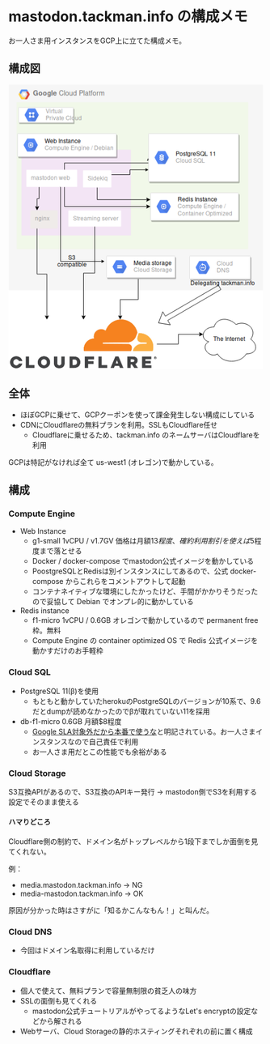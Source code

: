 # mastodon.tackman.info の構成メモ

お一人さま用インスタンスをGCP上に立てた構成メモ。

## 構成図

![structure](./img/mastodon.png)

## 全体

- ほぼGCPに乗せて、GCPクーポンを使って課金発生しない構成にしている
- CDNにCloudflareの無料プランを利用。SSLもCloudflare任せ
  - Cloudflareに乗せるため、tackman.info のネームサーバはCloudflareを利用


GCPは特記がなければ全て us-west1 (オレゴン)で動かしている。

## 構成

### Compute Engine

- Web Instance
  - g1-small 1vCPU / v1.7GV 価格は月額$13程度、確約利用割引を使えば$5程度まで落とせる
  - Docker / docker-compose でmastodon公式イメージを動かしている
  - PoostgreSQLとRedisは別インスタンスにしてあるので、公式 docker-compose からこれらをコメントアウトして起動
  - コンテナネイティブな環境にしたかったけど、手間がかかりそうだったので妥協して Debian でオンプレ的に動かしている
- Redis instance
  - f1-micro 1vCPU / 0.6GB オレゴンで動かしているので permanent free 枠。無料
  - Compute Engine の container optimized OS で Redis 公式イメージを動かすだけのお手軽枠

### Cloud SQL

- PostgreSQL 11(β)を使用
  - もともと動かしていたherokuのPostgreSQLのバージョンが10系で、9.6だとdumpが読めなかったのでβが取れていない11を採用
- db-f1-micro 0.6GB 月額$8程度
  - [Google SLA対象外だから本番で使うな](https://cloud.google.com/sql/sla)と明記されている。お一人さまインスタンスなので自己責任で利用
  - お一人さま用だとこの性能でも余裕がある

### Cloud Storage

S3互換APIがあるので、S3互換のAPIキー発行 → mastodon側でS3を利用する設定でそのまま使える

#### ハマりどころ

Cloudflare側の制約で、ドメイン名がトップレベルから1段下までしか面倒を見てくれない。

例：
- media.mastodon.tackman.info -> NG
- media-mastodon.tackman.info -> OK

原因が分かった時はさすがに「知るかこんなもん！」と叫んだ。

### Cloud DNS

- 今回はドメイン名取得に利用しているだけ

### Cloudflare

- 個人で使えて、無料プランで容量無制限の貧乏人の味方
- SSLの面倒も見てくれる
  - mastodon公式チュートリアルがやってるようなLet's encryptの設定などから解される
- Webサーバ、Cloud Storageの静的ホスティングそれぞれの前に置く構成